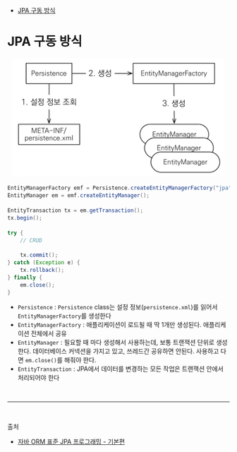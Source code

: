 - [JPA 구동 방식](#jpa-구동-방식)

# JPA 구동 방식

<p align="center">
    <img src="../../image/run_jpa.png"  width="480" height="auto">
</p>

```java
EntityManagerFactory emf = Persistence.createEntityManagerFactory("jpa");
EntityManager em = emf.createEntityManager();

EntityTransaction tx = em.getTransaction();
tx.begin();

try {
    // CRUD

    tx.commit();
} catch (Exception e) {
    tx.rollback();
} finally {
    em.close();
}
```
- `Persistence` : `Persistence` class는 설정 정보(`persistence.xml`)를 읽어서 `EntityManagerFactory`를 생성한다
- `EntityManagerFactory` : 애플리케이션이 로드될 때 딱 1개만 생성된다. 애플리케이션 전체에서 공유
- `EntityManager` : 필요할 때 마다 생성해서 사용하는데, 보통 트랜잭션 단위로 생성한다. 데이터베이스 커넥션을 가지고 있고, 쓰레드간 공유하면 안된다. 사용하고 다면 `em.close()`를 해줘야 한다.
- `EntityTransaction` : JPA에서 데이터를 변경하는 모든 작업은 트랜잭션 안에서 처리되어야 한다


<br/>

--- 

<br/>

출처
- [자바 ORM 표준 JPA 프로그래밍 - 기본편](https://www.inflearn.com/course/ORM-JPA-Basic/dashboard)